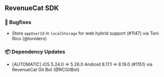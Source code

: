 ## RevenueCat SDK
### 🐞 Bugfixes
* Store `appUserId` in `localStorage` for web hybrid support (#1147) via Toni Rico (@tonidero)
### 📦 Dependency Updates
* [AUTOMATIC] iOS 5.24.0 => 5.26.0 Android 8.17.1 => 8.19.0 (#1151) via RevenueCat Git Bot (@RCGitBot)
